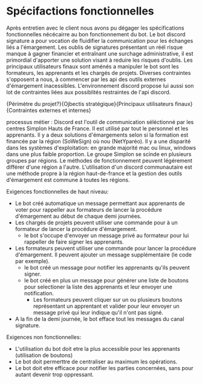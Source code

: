 # Spécifactions fonctionnelles

Après entretien avec le client nous avons pu dégager les spécifications fonctionnelles nécécairre au bon fonctionnement du bot. 
Le bot discord signature a pour vocation de fluidifier la communication pour les échanges liés a l'émargement. Les oublis de signatures présentant un réél risque manque à gagner financier et entraînant une surchage administrative, il est primordial d'apporter une solution visant à reduire les risques d'oublis.
Les principaux utilisateurs finaux sont aménés a manipuler le bot sont les formateurs, les apprenants et les chargés de projets.
Diverses contraintes s'opposent a nous, à commencer par les api des outils externes d'émargement inacessibles. L'environnement discord propose lui aussi son lot de contraintes liées aux possiblités restraintes de l'api discord.

{Périmètre du projet?}{Ojbectis stratégique}{Principaux utilisateurs finaux}{Contraintes externes et internes}

processus métier :
Discord est l'outil de communication séléctionné par les centres Simplon Hauts de France. Il est utilisé par tout le personnel et les apprenants.
Il y a deux solutions d'émargements selon si la formation est financée par la région (SoWeSign) où nou (NetYparéo).
Il y a une disparité dans les systèmes d'exploitation: en grande majorité mac ou linux, windows dans une plus faible proportion.
Le groupe Simplon se scinde en plusieurs groupes par régions. Le méthodes de fonctionnement peuvent légérement différer d'une région a l'autre. L'utilisation d'un discord communautaire est une méthode propre à la région haut-de-france et la gestion des outils d'émargement est commune à toutes les régions.

Exigences fonctionnelles de haut niveau: 
- Le bot créé automatique un message permettant aux apprenants de voter pour rappeller aux formateurs de lancer la procédure d'émargement au début de chaque demi journées.
- Les chargés de projets peuvent utiliser une commande pour à un formateur de lancer la procédure d'émargement.
    - le bot s'occupe d'envoyer un message privé au formateur pour lui rappeller de faire signer les apprenants.
- Les formateurs peuvent utiliser une commande pour lancer la procédure d'émargement. Il peuvent ajouter un message supplémentaire (le code par exemple).
    - le bot créé un message pour notifier les apprenants qu'ils peuvent signer. 
    - le bot créé en plus un message pour générer une liste de boutons pour selectioner la liste des apprenants et leur envoyer une notification.
        - Les formateurs peuvent cliquer sur un ou plusieurs boutons représentant un apprentant et valider pour leur envoyer un message privé qui leur indique qu'il n'ont pas signé.
- A la fin de la demi journée, le bot efface tout les messages du canal signature.

Exigences non fonctionnelles:
- L'utilisation du bot doit etre la plus accessible pour les apprenants (utilisation de boutons)
- Le bot doit permerttre de centraliser au maximum les opérations.
- Le bot doit etre efficace pour notifier les parties concernées, sans pour autant devenir trop oppressant.